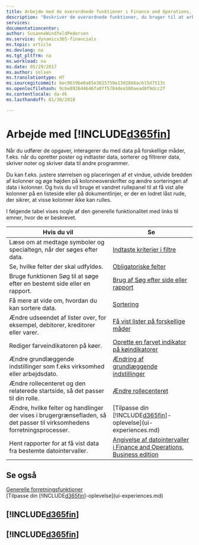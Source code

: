 ```yaml
---
title: Arbejde med de overordnede funktioner i Finance and Operations, Business edition | Microsoft Docs
description: "Beskriver de overordnede funktioner, du bruger til at arbejde med data i Finance and Operations, Business edition, som f.eks. at angive værdier, sortere data og ændre visninger."
services: 
documentationcenter: 
author: SusanneWindfeldPedersen
ms.service: dynamics365-financials
ms.topic: article
ms.devlang: na
ms.tgt_pltfrm: na
ms.workload: na
ms.date: 05/29/2017
ms.author: solsen
ms.translationtype: HT
ms.sourcegitcommit: bec0619be0a65e3625759e13d2866ac615d7513c
ms.openlocfilehash: 9cbe892644646fa0ff5704dea500aead0f9dcc2f
ms.contentlocale: da-dk
ms.lasthandoff: 01/30/2018

---
```

# <a name="working-with-included365finincludesd365finmdmd"></a>Arbejde med [!INCLUDE[d365fin](includes/d365fin_md.md)]
Når du udfører de opgaver, interagerer du med data på forskellige måder, f.eks. når du opretter poster og indtaster data, sorterer og filtrerer data, skriver noter og skriver data til andre programmer.

Du kan f.eks. justere størrelsen og placeringen af et vindue, udvide bredden af kolonner og øge højden på kolonneoverskrifter og ændre sorteringen af data i kolonner. Og hvis du vil bruge et vandret rullepanel til at få vist alle kolonner på en listeside eller på dokumentlinjer, er der en lodret låst rude, der sikrer, at visse kolonner ikke kan rulles.

I følgende tabel vises nogle af den generelle funktionalitet med links til emner, hvor de er beskrevet.

| Hvis du vil | Se |
| --- | --- |
| Læse om at medtage symboler og specialtegn, når der søges efter data. |[Indtaste kriterier i filtre](ui-enter-criteria-filters.md) |
| Se, hvilke felter der skal udfyldes. |[Obligatoriske felter](ui-mandatory-fields.md) |
| Bruge funktionen Søg til at søge efter en bestemt side eller en rapport. |[Brug af Søg efter side eller rapport](ui-search.md) |
| Få mere at vide om, hvordan du kan sortere data. |[Sortering](ui-sorting.md) |
| Ændre udseendet af lister over, for eksempel, debitorer, kreditorer eller varer. |[Få vist lister på forskellige måder](across-display-lists-different-views.md) |
| Rediger farveindikatoren på køer. |[Oprette en farvet indikator på køindikatorer](ui-how-setup-colored-indicator-cues.md) |
| Ændre grundlæggende indstillinger som f.eks virksomhed eller arbejdsdato. |[Ændring af grundlæggende indstillinger](ui-change-basic-settings.md) |
| Ændre rollecenteret og den relaterede startside, så det passer til din rolle. |[Ændre rollecenteret](change-role.md) |
| Ændre, hvilke felter og handlinger der vises i brugergrænsefladen, så det passer til virksomhedens forretningsprocesser. |[Tilpasse din [!INCLUDE[d365fin](includes/d365fin_md.md)]-oplevelse](ui-experiences.md) |
| Hent rapporter for at få vist data fra bestemte datointervaller. |[Angivelse af datointervaller i Finance and Operations, Business edition](ui-enter-date-ranges.md) |

## <a name="see-also"></a>Se også
[Generelle forretningsfunktioner](ui-across-business-areas.md)  
[Tilpasse din [!INCLUDE[d365fin](includes/d365fin_md.md)]-oplevelse](ui-experiences.md)  

## [!INCLUDE[d365fin](includes/free_trial_md.md)]  
## [!INCLUDE[d365fin](includes/training_link_md.md)]

